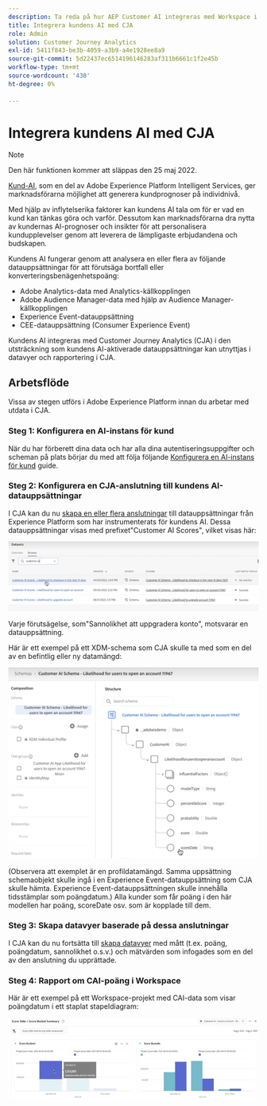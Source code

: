 ```yaml
---
description: Ta reda på hur AEP Customer AI integreras med Workspace i CJA.
title: Integrera kundens AI med CJA
role: Admin
solution: Customer Journey Analytics
exl-id: 5411f843-be3b-4059-a3b9-a4e1928ee8a9
source-git-commit: 5d22437ec6514196146283af311b6661c1f2e45b
workflow-type: tm+mt
source-wordcount: '438'
ht-degree: 0%

---
```


# Integrera kundens AI med CJA

>[!NOTE]
>
>Den här funktionen kommer att släppas den 25 maj 2022.

[Kund-AI](https://experienceleague.adobe.com/docs/experience-platform/intelligent-services/customer-ai/overview.html?lang=en), som en del av Adobe Experience Platform Intelligent Services, ger marknadsförarna möjlighet att generera kundprognoser på individnivå.

Med hjälp av inflytelserika faktorer kan kundens AI tala om för er vad en kund kan tänkas göra och varför. Dessutom kan marknadsförarna dra nytta av kundernas AI-prognoser och insikter för att personalisera kundupplevelser genom att leverera de lämpligaste erbjudandena och budskapen.

Kundens AI fungerar genom att analysera en eller flera av följande datauppsättningar för att förutsäga bortfall eller konverteringsbenägenhetspoäng:

* Adobe Analytics-data med Analytics-källkopplingen
* Adobe Audience Manager-data med hjälp av Audience Manager-källkopplingen
* Experience Event-datauppsättning
* CEE-datauppsättning (Consumer Experience Event)

Kundens AI integreras med Customer Journey Analytics (CJA) i den utsträckning som kundens AI-aktiverade datauppsättningar kan utnyttjas i datavyer och rapportering i CJA.

## Arbetsflöde

Vissa av stegen utförs i Adobe Experience Platform innan du arbetar med utdata i CJA.

### Steg 1: Konfigurera en AI-instans för kund

När du har förberett dina data och har alla dina autentiseringsuppgifter och scheman på plats börjar du med att följa följande [Konfigurera en AI-instans för kund](https://experienceleague.adobe.com/docs/experience-platform/intelligent-services/customer-ai/user-guide/configure.html?lang=en) guide.

### Steg 2: Konfigurera en CJA-anslutning till kundens AI-datauppsättningar

I CJA kan du nu [skapa en eller flera anslutningar](/help/connections/create-connection.md) till datauppsättningar från Experience Platform som har instrumenterats för kundens AI. Dessa datauppsättningar visas med prefixet&quot;Customer AI Scores&quot;, vilket visas här:

![CAI-poäng](assets/cai-scores.png)

Varje förutsägelse, som&quot;Sannolikhet att uppgradera konto&quot;, motsvarar en datauppsättning.

Här är ett exempel på ett XDM-schema som CJA skulle ta med som en del av en befintlig eller ny datamängd:

![CAI-schema](assets/cai-schema.png)

(Observera att exemplet är en profildatamängd. Samma uppsättning schemaobjekt skulle ingå i en Experience Event-datauppsättning som CJA skulle hämta. Experience Event-datauppsättningen skulle innehålla tidsstämplar som poängdatum.) Alla kunder som får poäng i den här modellen har poäng, scoreDate osv. som är kopplade till dem.

### Steg 3: Skapa datavyer baserade på dessa anslutningar

I CJA kan du nu fortsätta till [skapa datavyer](/help/data-views/create-dataview.md) med mått (t.ex. poäng, poängdatum, sannolikhet o.s.v.) och mätvärden som infogades som en del av den anslutning du upprättade.

### Steg 4: Rapport om CAI-poäng i Workspace

Här är ett exempel på ett Workspace-projekt med CAI-data som visar poängdatum i ett staplat stapeldiagram:

![Poängbukar](assets/workspace-scores.png)

